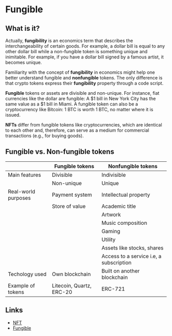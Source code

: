 # Fungible

## What is it? 

Actually, **fungibility** is an economics term that describes the interchangeability of certain goods. For example, a dollar bill is equal to any other dollar bill while a non-fungible token is something unique and inimitable. For example, if you have a dollar bill signed by a famous artist, it becomes unique.

Familiarity with the concept of **fungibility** in economics might help one better understand fungible and **nonfungible** tokens. The only difference is that crypto tokens express their **fungibility** property through a code script.

**Fungible** tokens or assets are divisible and non-unique. For instance, fiat currencies like the dollar are fungible: A $1 bill in New York City has the same value as a $1 bill in Miami. A fungible token can also be a cryptocurrency like Bitcoin: 1 BTC is worth 1 BTC, no matter where it is issued. 

**NFTs** differ from fungible tokens like cryptocurrencies, which are identical to each other and, therefore, can serve as a medium for commercial transactions (e.g., for buying goods).

## Fungible vs. Non-fungible tokens

|| Fungible tokens | Nonfungible tokens |
|--|--|--|
| Main features | Divisible | Indivisible |
|| Non-unique| Unique|
| Real-world purposes | Payment system| Intellectual property |
||Store of value | Academic title |
||| Artwork |
||| Music composition |
||| Gaming |
||| Utility |
||| Assets like stocks, shares |
||| Access to a service i.e, a subscription |
| Techology used | Own blockchain | Built on another blockchain |
| Example of tokens | Litecoin, Quartz, ERC-20 | ERC-721 |


## Links
- [NFT](/about/types/nft)
- [Fungible](/about/types/rft)